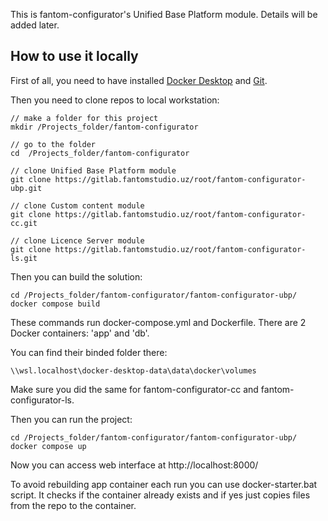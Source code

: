 This is fantom-configurator's Unified Base Platform module. 
Details will be added later.


## How to use it locally

First of all, you need to have installed [Docker Desktop]((https://docs.docker.com/desktop/install/windows-install/)) and [Git]((https://git-scm.com/download/win)).

Then you need to clone repos to local workstation:

```
// make a folder for this project
mkdir /Projects_folder/fantom-configurator

// go to the folder
cd  /Projects_folder/fantom-configurator

// clone Unified Base Platform module
git clone https://gitlab.fantomstudio.uz/root/fantom-configurator-ubp.git

// clone Custom content module
git clone https://gitlab.fantomstudio.uz/root/fantom-configurator-cc.git

// clone Licence Server module
git clone https://gitlab.fantomstudio.uz/root/fantom-configurator-ls.git
```

Then you can build the solution:

```
cd /Projects_folder/fantom-configurator/fantom-configurator-ubp/
docker compose build
```

These commands run docker-compose.yml and Dockerfile. 
There are 2 Docker containers: 'app' and 'db'.

You can find their binded folder there: 

```
\\wsl.localhost\docker-desktop-data\data\docker\volumes
```

Make sure you did the same for fantom-configurator-cc and fantom-configurator-ls.

Then you can run the project:
```
cd /Projects_folder/fantom-configurator/fantom-configurator-ubp/
docker compose up
```

Now you can access web interface at http://localhost:8000/


To avoid rebuilding app container each run you can use docker-starter.bat script. It checks if the container already exists 
and if yes just copies files from the repo to the container. 

